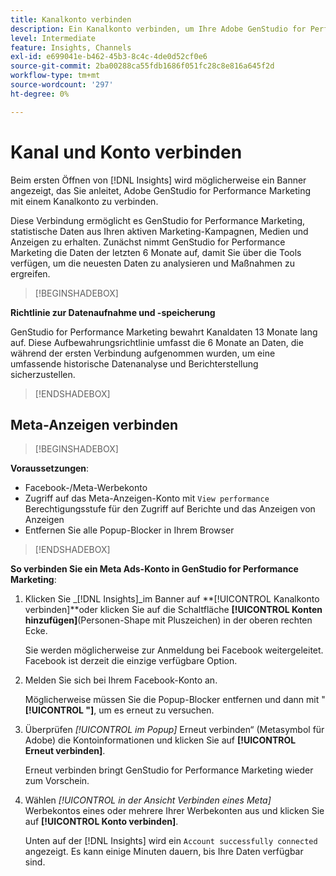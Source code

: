 ```yaml
---
title: Kanalkonto verbinden
description: Ein Kanalkonto verbinden, um Ihre Adobe GenStudio for Performance Marketing-Kampagnen- und Medienleistung zu überwachen.
level: Intermediate
feature: Insights, Channels
exl-id: e699041e-b462-45b3-8c4c-4de0d52cf0e6
source-git-commit: 2ba00288ca55fdb1686f051fc28c8e816a645f2d
workflow-type: tm+mt
source-wordcount: '297'
ht-degree: 0%

---
```


# Kanal und Konto verbinden

Beim ersten Öffnen von [!DNL Insights] wird möglicherweise ein Banner angezeigt, das Sie anleitet, Adobe GenStudio for Performance Marketing mit einem Kanalkonto zu verbinden.

Diese Verbindung ermöglicht es GenStudio for Performance Marketing, statistische Daten aus Ihren aktiven Marketing-Kampagnen, Medien und Anzeigen zu erhalten. Zunächst nimmt GenStudio for Performance Marketing die Daten der letzten 6 Monate auf, damit Sie über die Tools verfügen, um die neuesten Daten zu analysieren und Maßnahmen zu ergreifen.

>[!BEGINSHADEBOX]

**Richtlinie zur Datenaufnahme und -speicherung**

GenStudio for Performance Marketing bewahrt Kanaldaten 13 Monate lang auf. Diese Aufbewahrungsrichtlinie umfasst die 6 Monate an Daten, die während der ersten Verbindung aufgenommen wurden, um eine umfassende historische Datenanalyse und Berichterstellung sicherzustellen.

>[!ENDSHADEBOX]

## Meta-Anzeigen verbinden

>[!BEGINSHADEBOX]

**Voraussetzungen**:

- Facebook-/Meta-Werbekonto
- Zugriff auf das Meta-Anzeigen-Konto mit `View performance` Berechtigungsstufe für den Zugriff auf Berichte und das Anzeigen von Anzeigen
- Entfernen Sie alle Popup-Blocker in Ihrem Browser

>[!ENDSHADEBOX]

**So verbinden Sie ein Meta Ads-Konto in GenStudio for Performance Marketing**:

1. Klicken Sie _[!DNL Insights]_im Banner auf **[!UICONTROL Kanalkonto verbinden]**oder klicken Sie auf die Schaltfläche **[!UICONTROL Konten hinzufügen]**(Personen-Shape mit Pluszeichen) in der oberen rechten Ecke.

   Sie werden möglicherweise zur Anmeldung bei Facebook weitergeleitet. Facebook ist derzeit die einzige verfügbare Option.

1. Melden Sie sich bei Ihrem Facebook-Konto an.

   Möglicherweise müssen Sie die Popup-Blocker entfernen und dann mit &quot;**[!UICONTROL &quot;]**, um es erneut zu versuchen.

1. Überprüfen _[!UICONTROL im Popup]_ Erneut verbinden“ (Metasymbol für Adobe) die Kontoinformationen und klicken Sie auf **[!UICONTROL Erneut verbinden]**.

   Erneut verbinden bringt GenStudio for Performance Marketing wieder zum Vorschein.

1. Wählen _[!UICONTROL in der Ansicht Verbinden eines Meta]_ Werbekontos eines oder mehrere Ihrer Werbekonten aus und klicken Sie auf **[!UICONTROL Konto verbinden]**.

   Unten auf der [!DNL Insights] wird ein `Account successfully connected` angezeigt. Es kann einige Minuten dauern, bis Ihre Daten verfügbar sind.
